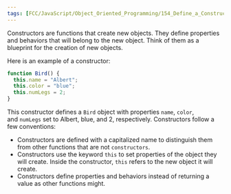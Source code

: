 ```yaml
---
tags: [FCC/JavaScript/Object_Oriented_Programming/154_Define_a_Constructor_Function]
---
```

Constructors are functions that create new objects. They define properties and behaviors that will belong to the new object. Think of them as a blueprint for the creation of new objects.

Here is an example of a constructor:

```js
function Bird() {
  this.name = "Albert";
  this.color = "blue";
  this.numLegs = 2;
}
```

This constructor defines a `Bird` object with properties `name`, `color`, and `numLegs` set to Albert, blue, and 2, respectively. Constructors follow a few conventions:

-   Constructors are defined with a capitalized name to distinguish them from other functions that are not `constructors`.
-   Constructors use the keyword `this` to set properties of the object they will create. Inside the constructor, `this` refers to the new object it will create.
-   Constructors define properties and behaviors instead of returning a value as other functions might.